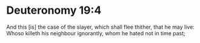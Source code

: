 # Deuteronomy 19:4

And this [is] the case of the slayer, which shall flee thither, that he may live: Whoso killeth his neighbour ignorantly, whom he hated not in time past;